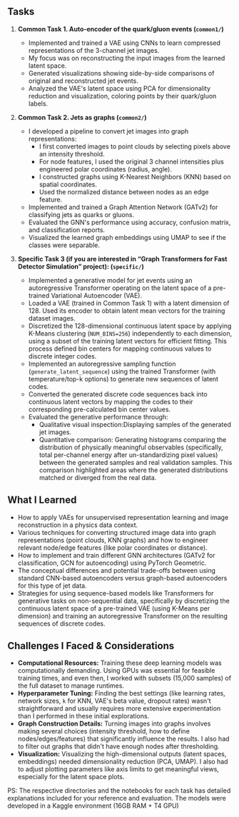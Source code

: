 ## Tasks

1.  **Common Task 1. Auto-encoder of the quark/gluon events (`common1/`)**
    * Implemented and trained a VAE using CNNs to learn compressed representations of the 3-channel jet images.
    * My focus was on reconstructing the input images from the learned latent space.
    * Generated visualizations showing side-by-side comparisons of original and reconstructed jet events.
    * Analyzed the VAE's latent space using PCA for dimensionality reduction and visualization, coloring points by their quark/gluon labels.

2.  **Common Task 2. Jets as graphs (`common2/`)**
    * I developed a pipeline to convert jet images into graph representations:
        * I first converted images to point clouds by selecting pixels above an intensity threshold.
        * For node features, I used the original 3 channel intensities plus engineered polar coordinates (radius, angle).
        * I constructed graphs using K-Nearest Neighbors (KNN) based on spatial coordinates.
        * Used the normalized distance between nodes as an edge feature.
    * Implemented and trained a Graph Attention Network (GATv2) for classifying jets as quarks or gluons.
    * Evaluated the GNN's performance using accuracy, confusion matrix, and classification reports.
    * Visualized the learned graph embeddings using UMAP to see if the classes were separable.

3.  **Specific Task 3 (if you are interested in “Graph Transformers for Fast Detector Simulation” project): (`specific/`)**
    * Implemented a generative model for jet events using an autoregressive Transformer operating on the latent space of a pre-trained Variational Autoencoder (VAE).
    * Loaded a VAE (trained in Common Task 1) with a latent dimension of 128. Used its encoder to obtain latent mean vectors for the training dataset images.
    * Discretized the 128-dimensional continuous latent space by applying K-Means clustering (`NUM_BINS=256`) independently to each dimension, using a subset of the training latent vectors for efficient fitting. This process defined bin centers for mapping continuous values to discrete integer codes.
    * Implemented an autoregressive sampling function (`generate_latent_sequence`) using the trained Transformer (with temperature/top-k options) to generate new sequences of latent codes.
    * Converted the generated discrete code sequences back into continuous latent vectors by mapping the codes to their corresponding pre-calculated bin center values.
    * Evaluated the generative performance through:
        * Qualitative visual inspection:Displaying samples of the generated jet images.
        * Quantitative comparison: Generating histograms comparing the distribution of physically meaningful observables (specifically, total per-channel energy after un-standardizing pixel values) between the generated samples and real validation samples. This comparison highlighted areas where the generated distributions matched or diverged from the real data.

## What I Learned

* How to apply VAEs for unsupervised representation learning and image reconstruction in a physics data context.
* Various techniques for converting structured image data into graph representations (point clouds, KNN graphs) and how to engineer relevant node/edge features (like polar coordinates or distance).
* How to implement and train different GNN architectures (GATv2 for classification, GCN for autoencoding) using PyTorch Geometric.
* The conceptual differences and potential trade-offs between using standard CNN-based autoencoders versus graph-based autoencoders for this type of jet data.
* Strategies for using sequence-based models like Transformers for generative tasks on non-sequential data, specifically by discretizing the continuous latent space of a pre-trained VAE (using K-Means per dimension) and training an autoregressive Transformer on the resulting sequences of discrete codes.

## Challenges I Faced & Considerations

* **Computational Resources:** Training these deep learning models was computationally demanding. Using GPUs was essential for feasible training times, and even then, I worked with subsets (15,000 samples) of the full dataset to manage runtimes.
* **Hyperparameter Tuning:** Finding the best settings (like learning rates, network sizes, `k` for KNN, VAE's beta value, dropout rates) wasn't straightforward and usually requires more extensive experimentation than I performed in these initial explorations.
* **Graph Construction Details:** Turning images into graphs involves making several choices (intensity threshold, how to define nodes/edges/features) that significantly influence the results. I also had to filter out graphs that didn't have enough nodes after thresholding.
* **Visualization:** Visualizing the high-dimensional outputs (latent spaces, embeddings) needed dimensionality reduction (PCA, UMAP). I also had to adjust plotting parameters like axis limits to get meaningful views, especially for the latent space plots.

PS: The respective directories and the notebooks for each task has detailed explanations included for your reference and evaluation.
    The models were developed in a Kaggle environment (16GB RAM + T4 GPU)
